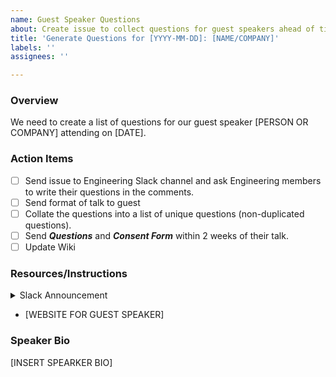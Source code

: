 ```yaml
---
name: Guest Speaker Questions
about: Create issue to collect questions for guest speakers ahead of time
title: 'Generate Questions for [YYYY-MM-DD]: [NAME/COMPANY]'
labels: ''
assignees: ''

---
```


### Overview
We need to create a list of questions for our guest speaker [PERSON OR COMPANY] attending on [DATE].

### Action Items
- [ ] Send issue to Engineering Slack channel and ask Engineering members to write their questions in the comments.
- [ ] Send format of talk to guest
- [ ] Collate the questions into a list of unique questions (non-duplicated questions).
- [ ] Send ***Questions*** and ***Consent Form*** within 2 weeks of their talk.
- [ ] Update Wiki

### Resources/Instructions
<details>
<summary>Slack Announcement </summary>

**[GUEST SPEAKER]** will be visiting the Engineering Community of Practice on **[DATE]**!

**Topic:** [Input Discussion Topic]
  
Please post **your questions** in this [GitHub issue] 
  
**About:** [INSERT BIO] 

**[LinkedIn or WEBSITE]** [LINKEDIN LINK]

We will be collecting questions until the end of day : [Date of last day]

Thank you!
Engineering CoP co-leads

</details>

- [WEBSITE FOR GUEST SPEAKER]

### Speaker Bio
[INSERT SPEARKER BIO]
